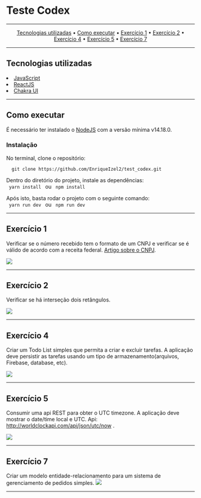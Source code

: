 # Teste Codex

---

<p align="center">
  <a href="#techs">Tecnologias utilizadas</a> •
  <a href="#executar">Como executar</a> •
  <a href="#exercicio1">Exercício 1</a> •
  <a href="#exercicio2">Exercício 2</a> •
  <a href="#exercicio4">Exercício 4</a> •
  <a href="#exercicio5">Exercício 5</a> •
  <a href="#exercicio7">Exercício 7</a>
</p>

---

<h2 id="techs">Tecnologias utilizadas</h2>

  <li><a href="https://developer.mozilla.org/pt-BR/docs/Web/JavaScript">JavaScript</a></li>
  <li><a href="https://reactjs.org/">ReactJS</a></li>
  <li><a href="https://chakra-ui.com/">Chakra UI</a></li>

---

<h2 id="executar">Como executar</h2>
É necessário ter instalado o <a href="https://nodejs.org/en/">NodeJS</a> com a versão mínima v14.18.0.

<h3>Instalação</h3>
No terminal, clone o repositório: <br />
<code>
  git clone https://github.com/EnriqueIzel2/test_codex.git
</code>

Dentro do diretório do projeto, instale as dependências: <br />
<code>
yarn install
</code>
ou
<code>
npm install
</code>

Após isto, basta rodar o projeto com o seguinte comando: <br />
<code>
yarn run dev
</code>
ou
<code>
npm run dev
</code>

---

<h2 id="exercicio1">Exercício 1</h2>

Verificar se o número recebido tem o formato de um CNPJ e verificar se é válido de acordo com a receita federal.
<a href="https://pt.wikipedia.org/wiki/Cadastro_Nacional_da_Pessoa_Jur%C3%ADdica">Artigo sobre o CNPJ</a>.

<img src="https://media.giphy.com/media/Bw2YjKlhB1U7AU17VR/giphy.gif" />

---

<h2 id="exercicio2">Exercício 2</h2>

Verificar se há interseção dois retângulos.

<img src="https://media.giphy.com/media/uj1iYD7vV1dgRVbZYz/giphy.gif" />

---

<h2 id="exercicio4">Exercício 4</h2>

Criar um Todo List simples que permita a criar e excluir tarefas. A aplicação deve persistir as tarefas usando um tipo de armazenamento(arquivos, Firebase, database, etc).

<img src="https://media.giphy.com/media/M9OIX4myXY0Iilc5WN/giphy.gif" />

---

<h2 id="exercicio5">Exercício 5</h2>

Consumir uma api REST para obter o UTC timezone. A aplicação deve mostrar o date/time local e UTC.
Api: http://worldclockapi.com/api/json/utc/now .

<img src="https://media.giphy.com/media/FSaAVZMFpfojKBYqVq/giphy.gif" />

---

<h2 id="exercicio7">Exercício 7</h2>
Criar um modelo entidade-relacionamento para um sistema de gerenciamento de pedidos simples.

<img src="https://live.staticflickr.com/65535/52263933532_6f3dfec0f1_z.jpg" />

---
